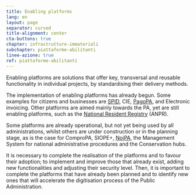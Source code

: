 ```yaml
---
title: Enabling platforms
lang: en
layout: page
separator: curved
title-alignment: center
cta-buttons: true
chapter: infrastrutture-immateriali
subchapter: piattaforme-abilitanti
linee-azione: true
ref: piattaforme-abilitanti
---
```

Enabling platforms are solutions that offer key, transversal and reusable functionality in individual projects, by standardising their delivery methods.

The implementation of enabling platforms has already begun. Some examples for citizens and businesses are [SPID](https://teamdigitale.governo.it/en/projects/digital-identity.htm), CIE, [PagoPA](https://teamdigitale.governo.it/en/projects/digital-payments.htm), and Electronic invoicing. Other platforms are aimed mainly towards the PA, yet are still enabling platforms, such as the [National Resident Registry](https://teamdigitale.governo.it/en/projects/anpr.htm) (ANPR).

Some platforms are already operational, but not yet being used by all administrations, whilst others are under construction or in the planning stage, as is the case for ComproPA, SIOPE+, [NoiPA](https://noipa.mef.gov.it/), the Management System for national administrative procedures and the Conservation hubs.

It is necessary to complete the realisation of the platforms and to favour their adoption; to implement and improve those that already exist, adding new functionalities and adjusting their security level. Then, it is important to complete the platforms that have already been planned and to identify new ones that will accelerate the digitisation process of the Public Administration.
